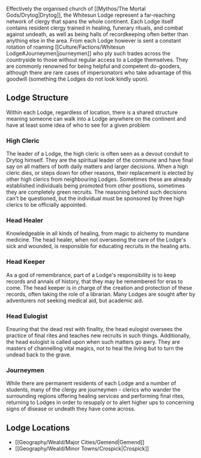 Effectively the organised church of [[Mythos/The Mortal Gods/Drytog|Drytog]], the Whitesun Lodge represent a far-reaching network of clergy that spans the whole continent. Each Lodge itself contains resident clergy trained in healing, funerary rituals, and combat against undeath, as well as being halls of recordkeeping often better than anything else in the area. From each Lodge however is sent a constant rotation of roaming [[Culture/Factions/Whitesun Lodge#Journeymen|journeymen]] who ply such trades across the countryside to those without regular access to a Lodge themselves. They are commonly renowned for being helpful and competent do-gooders, although there are rare cases of impersonators who take advantage of this goodwill (something the Lodges do not look kindly upon).
## Lodge Structure
Within each Lodge, regardless of location, there is a shared structure meaning someone can walk into a Lodge anywhere on the continent and have at least some idea of who to see for a given problem
### High Cleric
The leader of a Lodge, the high cleric is often seen as a devout conduit to Drytog himself. They are the spiritual leader of the commune and have final say on all matters of both daily matters and larger decisions. When a high cleric dies, or steps down for other reasons, their replacement is elected by other high clerics from neighbouring Lodges. Sometimes these are already established individuals being promoted from other positions, sometimes they are completely green recruits. The reasoning behind such decisions can't be questioned, but the individual must be sponsored by three high clerics to be officially appointed.
### Head Healer
Knowledgeable in all kinds of healing, from magic to alchemy to mundane medicine. The head healer, when not overseeing the care of the Lodge's sick and wounded, is responsible for educating recruits in the healing arts.
### Head Keeper
As a god of remembrance, part of a Lodge's responsibility is to keep records and annals of history, that they may be remembered for eras to come. The head keeper is in charge of the creation and protection of these records, often taking the role of a librarian. Many Lodges are sought after by adventurers not seeking medical aid, but academic aid.
### Head Eulogist
Ensuring that the dead rest with finality, the head eulogist oversees the practice of final rites and teaches new recruits in such things. Additionally, the head eulogist is called upon when such matters go awry. They are masters of channelling vital magics, not to heal the living but to turn the undead back to the grave.
### Journeymen
While there are permanent residents of each Lodge and a number of students, many of the clergy are journeymen - clerics who wander the surrounding regions offering healing services and performing final rites, returning to Lodges in order to resupply or to alert higher ups to concerning signs of disease or undeath they have come across.

## Lodge Locations
- [[Geography/Weald/Major Cities/Gemend|Gemend]]
- [[Geography/Weald/Minor Towns/Crospick|Crospick]]